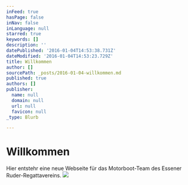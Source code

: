 ```yaml
---
inFeed: true
hasPage: false
inNav: false
inLanguage: null
starred: true
keywords: []
description: ''
datePublished: '2016-01-04T14:53:38.731Z'
dateModified: '2016-01-04T14:53:23.729Z'
title: Willkommen
author: []
sourcePath: _posts/2016-01-04-willkommen.md
published: true
authors: []
publisher:
  name: null
  domain: null
  url: null
  favicon: null
_type: Blurb

---
```

# Willkommen

Hier entstehr eine neue Webseite für das Motorboot-Team des Essener Ruder-Regattavereins.
![](https://the-grid-user-content.s3-us-west-2.amazonaws.com/47209123-1a64-406d-8eab-fa6d690b23df.jpg)